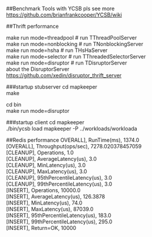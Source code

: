 
##Benchmark Tools with YCSB
pls see more	
https://github.com/brianfrankcooper/YCSB/wiki

##Thrift performance

make run mode=threadpool    # run TThreadPoolServer			
make run mode=nonblocking   # run TNonblockingServer			
make run mode=hsha          # run THsHaServer	
make run mode=selector      # run TThreadedSelectorServer		
make run mode=disruptor      # run TDisruptorServer		
about the DisruptorServer	
https://github.com/xedin/disruptor_thrift_server

###startup stubserver
cd mapkeeper	
make

cd bin	
make run mode=disruptor

###startup client
cd mapkeeper	
./bin/ycsb load mapkeeper -P ../workloads/workloada

##Redis performance
OVERALL], RunTime(ms), 1374.0	
[OVERALL], Throughput(ops/sec), 7278.020378457059	
[CLEANUP], Operations, 1.0	
[CLEANUP], AverageLatency(us), 3.0	
[CLEANUP], MinLatency(us), 3.0	
[CLEANUP], MaxLatency(us), 3.0	
[CLEANUP], 95thPercentileLatency(us), 3.0	
[CLEANUP], 99thPercentileLatency(us), 3.0	
[INSERT], Operations, 10000.0	
[INSERT], AverageLatency(us), 126.3878	
[INSERT], MinLatency(us), 74.0	
[INSERT], MaxLatency(us), 87039.0		
[INSERT], 95thPercentileLatency(us), 183.0	
[INSERT], 99thPercentileLatency(us), 295.0	
[INSERT], Return=OK, 10000		

